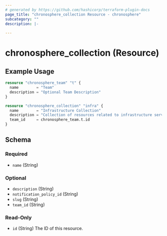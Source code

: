 ```yaml
---
# generated by https://github.com/hashicorp/terraform-plugin-docs
page_title: "chronosphere_collection Resource - chronosphere"
subcategory: ""
description: |-
  
---
```


# chronosphere_collection (Resource)



## Example Usage

```terraform
resource "chronosphere_team" "t" {
  name        = "Team"
  description = "Optional Team Description"
}

resource "chronosphere_collection" "infra" {
  name        = "Infrastructure Collection"
  description = "Collection of resources related to infrastructure services."
  team_id     = chronosphere_team.t.id
}
```

<!-- schema generated by tfplugindocs -->
## Schema

### Required

- `name` (String)

### Optional

- `description` (String)
- `notification_policy_id` (String)
- `slug` (String)
- `team_id` (String)

### Read-Only

- `id` (String) The ID of this resource.

